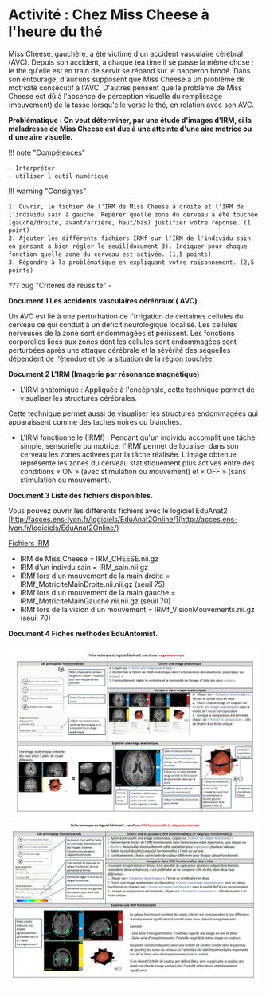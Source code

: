 # Activité : Chez Miss Cheese à l'heure du thé

Miss Cheese, gauchère, a été victime d'un accident vasculaire cérébral (AVC). Depuis son accident, à chaque tea time il se passe la même chose : le thé qu'elle est en train de servir se répand sur le napperon brodé. Dans son entourage, d'aucuns supposent que Miss Cheese a un problème de motricité consécutif à l'AVC. D'autres pensent que le problème de Miss Cheese est dû à l'absence de perception visuelle du remplissage (mouvement) de la tasse lorsqu'elle verse le thé, en relation avec son AVC.

**Problématique : On veut déterminer, par une étude d'images d'IRM, si la maladresse de Miss Cheese est due à une atteinte d'une aire motrice ou d'une aire visuelle.**

!!! note "Compétences"

    - Interpréter
    - utiliser l'outil numérique

!!! warning "Consignes"

    1. Ouvrir, le fichier de l'IRM de Miss Cheese à droite et l'IRM de l'individu sain à gauche. Repérer quelle zone du cerveau a été touchée (gauche/droite, avant/arrière, haut/bas) justifier votre réponse. (1 point)
    2. Ajouter les différents fichiers IRMf sur l'IRM de l'individu sain en pensant à bien régler le seuil(document 3). Indiquer pour chaque fonction quelle zone du cerveau est activée. (1,5 points)
    3. Répondre à la problématique en expliquant votre raisonnement. (2,5 points)

    
??? bug "Critères de réussite"
    - 

**Document 1 Les accidents vasculaires cérébraux ( AVC).**

Un AVC est lié à une perturbation de l'irrigation de certaines cellules du cerveau ce qui conduit à un déficit neurologique localisé. Les cellules nerveuses de la zone sont endommagées et périssent. Les fonctions corporelles liées aux zones dont les cellules sont endommagées sont perturbées après une attaque cérébrale et la sévérité des séquelles dépendent de l'étendue et de la situation de la région touchée.

**Document 2 L'IRM (Imagerie par résonance magnétique)**

- L'IRM anatomique : Appliquée à l'encéphale, cette technique permet de visualiser les structures cérébrales.

Cette technique permet aussi de visualiser les structures endommagées qui apparaissent comme des taches noires ou blanches.

- L'IRM fonctionnelle (IRMf) : Pendant qu'un individu accomplit une tâche simple, sensorielle ou motrice, l'IRMf permet de localiser dans son cerveau les zones activées par la tâche réalisée. L'image obtenue représente les zones du cerveau statistiquement plus actives entre des conditions « ON » (avec stimulation ou mouvement) et « OFF » (sans stimulation ou mouvement).

**Document 3 Liste des fichiers disponibles.**

Vous pouvez ouvrir les différents fichiers avec le logiciel EduAnat2
[http://acces.ens-lyon.fr/logiciels/EduAnat2Online/](http://acces.ens-lyon.fr/logiciels/EduAnat2Online/)

[Fichiers IRM](Activite6_IRM_Miss-CHEESE.zip)

- IRM de Miss Cheese = IRM_CHEESE.nii.gz
- IRM d'un indivdu sain = IRM_sain.nii.gz
- IRMf lors d'un mouvement de la main droite = IRMf_MotriciteMainDroite.nii.nii.gz (seuil 75)
- IRMf lors d'un mouvement de la main gauche = IRMf_MotriciteMainGauche.nii.nii.gz (seuil 70)
- IRMf lors de la vision d'un mouvement = IRMf_VisionMouvements.nii.gz (seuil 70)


**Document 4 Fiches méthodes EduAntomist.**

![](Pictures/ficheEduAnatomist1.png)
![](Pictures/ficheEduAnatomist2.png)

